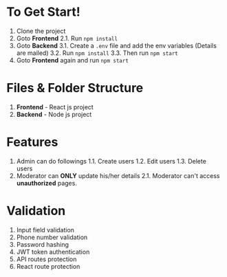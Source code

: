 # To Get Start!

1.  Clone the project
2.  Goto **Frontend**
    2.1. Run `npm install`
3.  Goto **Backend**
    3.1. Create a `.env` file and add the env variables (Details are mailed)
    3.2. Run `npm install`
    3.3. Then run `npm start`
4.  Goto **Frontend** again and run `npm start`

# Files & Folder Structure

1.  **Frontend** - React js project
2.  **Backend** - Node js project

# Features

1. Admin can do followings
   1.1. Create users
   1.2. Edit users
   1.3. Delete users
2. Moderator can **ONLY** update his/her details
   2.1. Moderator can't access **unauthorized** pages.

# Validation

1. Input field validation
2. Phone number validation
3. Password hashing
4. JWT token authentication
5. API routes protection
6. React route protection

